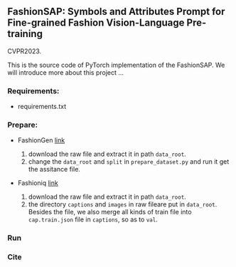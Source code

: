 ## FashionSAP: Symbols and Attributes Prompt for Fine-grained Fashion Vision-Language Pre-training

CVPR2023.

This is the source code of PyTorch implementation of the FashionSAP. 
We will introduce more about this project ...

### Requirements:
* requirements.txt

### Prepare:

* FashionGen [link](https://arxiv.org/abs/1806.08317)

    1. download the raw file and extract it in path `data_root`.
    2. change the `data_root` and `split` in `prepare_dataset.py` and run it get the assitance file.

* Fashioniq [link](https://arxiv.org/abs/1905.12794)
    
    1. download the raw file and extract it in path `data_root`.
    2. the directory `captions` and `images` in raw fileare put in `data_root`. Besides the file, we also merge all kinds of train file into `cap.train.json` file in `captions`, so as to `val`.

### Run


### Cite

